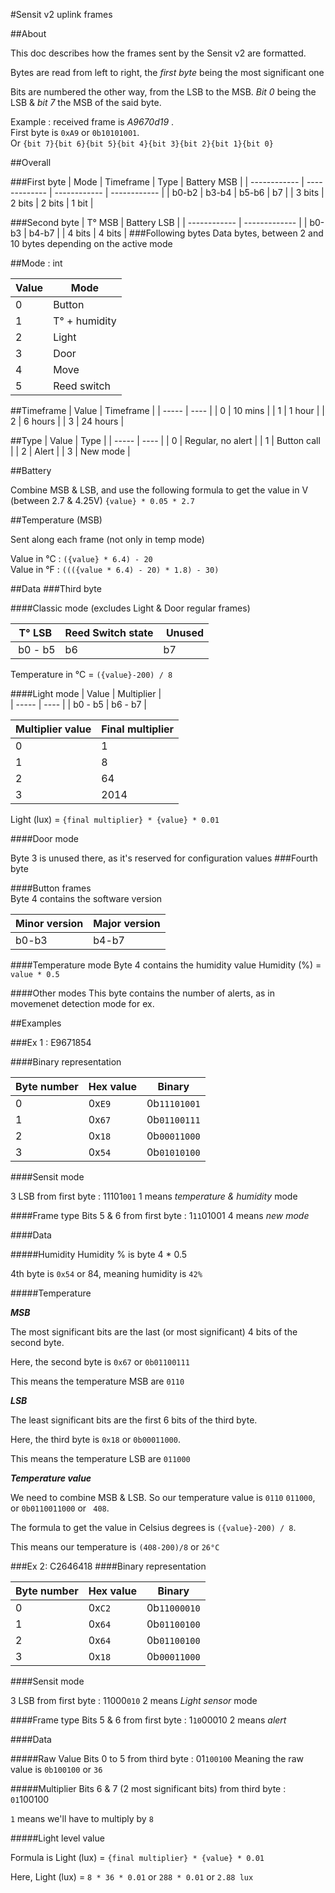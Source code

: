 #Sensit v2 uplink frames

##About

This doc describes how the frames sent by the Sensit v2 are formatted.

Bytes are read from left to right, the _first byte_ being the most significant one

Bits are numbered the other way, from the LSB to the MSB. _Bit 0_ being the LSB & _bit 7_ the MSB of the said byte.

Example : received frame is _A9670d19_ .  
First byte is `0xA9` or `0b10101001`.  
Or `{bit 7}{bit 6}{bit 5}{bit 4}{bit 3}{bit 2}{bit 1}{bit 0}`


##Overall


###First byte
| Mode | Timeframe | Type | Battery MSB | 
| ------------ | ------------- | ------------ | ------------ |
| b0-b2 | b3-b4 | b5-b6 | b7 |
| 3 bits | 2 bits | 2 bits | 1 bit |

###Second byte
| T° MSB | Battery LSB |
| ------------ | ------------- |
| b0-b3 | b4-b7 | 
| 4 bits | 4 bits | 
###Following bytes
Data bytes, between 2 and 10 bytes depending on the active mode

##Mode : int

| Value | Mode |
| ----- | ---- |
| 0 | Button |
| 1 | T° + humidity |
| 2 | Light |
| 3 | Door |
| 4 | Move |
| 5 | Reed switch |

##Timeframe
| Value | Timeframe |
| ----- | ---- |
| 0 | 10 mins |
| 1 | 1 hour |
| 2 | 6 hours |
| 3 | 24 hours |

##Type
| Value | Type |
| ----- | ---- |
| 0 | Regular, no alert |
| 1 | Button call |
| 2 | Alert |
| 3 | New mode |

##Battery

Combine MSB & LSB, and use the following formula to get the value in V (between 2.7 & 4.25V)
`{value} * 0.05 * 2.7`

##Temperature (MSB)

Sent along each frame (not only in temp mode)

Value in °C : `({value} * 6.4) - 20`  
Value in °F : `((({value * 6.4) - 20) * 1.8) - 30)`

##Data 
###Third byte

####Classic mode (excludes Light & Door regular frames)

| T° LSB | Reed Switch state | Unused |
| ----- | ---- | ---- |
| b0 - b5 | b6 | b7 |

Temperature in °C = `({value}-200) / 8`

####Light mode
| Value | Multiplier |	
| ----- | ---- |
| b0 - b5 | b6 - b7 |

| Multiplier value | Final multiplier |
| ---- | ---- |
| 0 | 1|
| 1 | 8|
| 2 | 64|
| 3 | 2014


Light (lux) = `{final multiplier} * {value} * 0.01`

####Door mode

Byte 3 is unused there, as it's reserved for configuration values
###Fourth byte

####Button frames	
Byte 4 contains the software version

| Minor version | Major version |
| ----- | ----- |
| b0-b3 | b4-b7 |

####Temperature mode 
Byte 4 contains the humidity value
Humidity (%) = `value * 0.5`

####Other modes
This byte contains the number of alerts, as in movemenet detection mode for ex.


##Examples

###Ex 1 : E9671854

####Binary representation


| Byte number | Hex value | Binary |
| ---- | ---- | ---- |
| 0| 0x`E9`| 0b`11101001` |
| 1| 0x`67`| 0b`01100111` |
| 2| 0x`18`| 0b`00011000` |
| 3| 0x`54`| 0b`01010100` |

####Sensit mode

3 LSB from first byte : 11101`001`
1 means _temperature & humidity_ mode

####Frame type
Bits 5 & 6 from first byte : 1`11`01001
4 means _new mode_

####Data

#####Humidity
Humidity % is byte 4 * 0.5

4th byte is `0x54` or 84, meaning humidity is `42%`

#####Temperature

***MSB***

The most significant bits are the last (or most significant) 4 bits of the second byte.

Here, the second byte is `0x67` or `0b01100111`

This means the temperature MSB are `0110`


***LSB***

The least significant bits are the first 6 bits of the third byte.

Here, the third byte is `0x18` or `0b00011000`.

This means the temperature LSB are `011000`

***Temperature value***


We need to combine MSB & LSB.
So our temperature value is `0110` `011000`, or `0b0110011000` or `
408`.

The formula to get the value in Celsius degrees is `({value}-200) / 8`.

This means our temperature is `(408-200)/8` or `26°C`

###Ex 2: C2646418
####Binary representation


| Byte number | Hex value | Binary |
| ---- | ---- | ---- |
| 0| 0x`C2`| 0b`11000010` |
| 1| 0x`64`| 0b`01100100` |
| 2| 0x`64`| 0b`01100100` |
| 3| 0x`18`| 0b`00011000` |

####Sensit mode

3 LSB from first byte : 11000`010`
2 means _Light sensor_ mode

####Frame type
Bits 5 & 6 from first byte : 1`10`00010
2 means _alert_

####Data

#####Raw Value
Bits 0 to 5 from third byte : 01`100100`
Meaning the raw value is `0b100100` or `36`

#####Multiplier
Bits 6 & 7 (2 most significant bits) from third byte : `01`100100

`1` means we'll have to multiply by `8`

#####Light level value

Formula is Light (lux) = `{final multiplier} * {value} * 0.01`

Here, Light (lux) = `8 * 36 * 0.01` or `288 * 0.01` or `2.88 lux`
